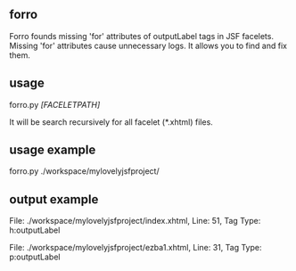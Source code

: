 forro
---
Forro founds missing 'for' attributes of outputLabel tags in JSF facelets. Missing 'for' attributes cause unnecessary logs. It allows you to find and fix them.

usage
---
forro.py _[FACELETPATH]_

It will be search recursively for all facelet (*.xhtml) files.

usage example
---
forro.py ./workspace/mylovelyjsfproject/

output example
---
File: ./workspace/mylovelyjsfproject/index.xhtml, Line: 51, Tag Type: h:outputLabel

File: ./workspace/mylovelyjsfproject/ezba1.xhtml, Line: 31, Tag Type: p:outputLabel
